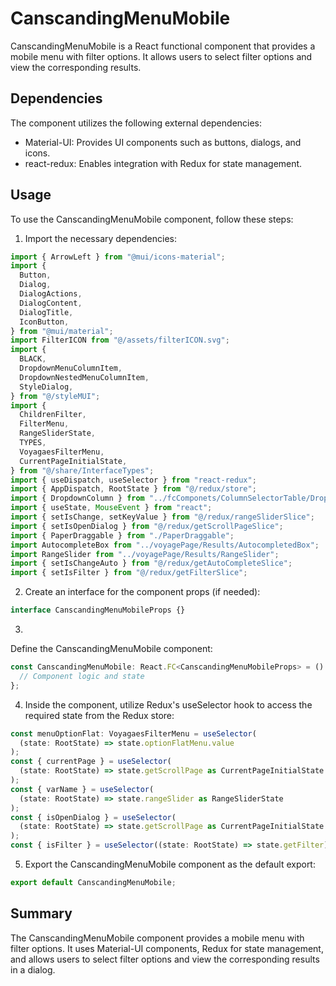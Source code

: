 # CanscandingMenuMobile
CanscandingMenuMobile is a React functional component that provides a mobile menu with filter options. It allows users to select filter options and view the corresponding results.

## Dependencies
The component utilizes the following external dependencies:

- Material-UI: Provides UI components such as buttons, dialogs, and icons.
- react-redux: Enables integration with Redux for state management.


## Usage
To use the CanscandingMenuMobile component, follow these steps:

1) Import the necessary dependencies:
```jsx
import { ArrowLeft } from "@mui/icons-material";
import {
  Button,
  Dialog,
  DialogActions,
  DialogContent,
  DialogTitle,
  IconButton,
} from "@mui/material";
import FilterICON from "@/assets/filterICON.svg";
import {
  BLACK,
  DropdownMenuColumnItem,
  DropdownNestedMenuColumnItem,
  StyleDialog,
} from "@/styleMUI";
import {
  ChildrenFilter,
  FilterMenu,
  RangeSliderState,
  TYPES,
  VoyagaesFilterMenu,
  CurrentPageInitialState,
} from "@/share/InterfaceTypes";
import { useDispatch, useSelector } from "react-redux";
import { AppDispatch, RootState } from "@/redux/store";
import { DropdownColumn } from "../fcComponets/ColumnSelectorTable/DropdownColumn";
import { useState, MouseEvent } from "react";
import { setIsChange, setKeyValue } from "@/redux/rangeSliderSlice";
import { setIsOpenDialog } from "@/redux/getScrollPageSlice";
import { PaperDraggable } from "./PaperDraggable";
import AutocompleteBox from "../voyagePage/Results/AutocompletedBox";
import RangeSlider from "../voyagePage/Results/RangeSlider";
import { setIsChangeAuto } from "@/redux/getAutoCompleteSlice";
import { setIsFilter } from "@/redux/getFilterSlice";

```
2) Create an interface for the component props (if needed):
```jsx
interface CanscandingMenuMobileProps {}
```
3) 
Define the CanscandingMenuMobile component:
```jsx
const CanscandingMenuMobile: React.FC<CanscandingMenuMobileProps> = () => {
  // Component logic and state
};
```

4) Inside the component, utilize Redux's useSelector hook to access the required state from the Redux store:

```jsx
const menuOptionFlat: VoyagaesFilterMenu = useSelector(
  (state: RootState) => state.optionFlatMenu.value
);
const { currentPage } = useSelector(
  (state: RootState) => state.getScrollPage as CurrentPageInitialState
);
const { varName } = useSelector(
  (state: RootState) => state.rangeSlider as RangeSliderState
);
const { isOpenDialog } = useSelector(
  (state: RootState) => state.getScrollPage as CurrentPageInitialState
);
const { isFilter } = useSelector((state: RootState) => state.getFilter);
```

5) Export the CanscandingMenuMobile component as the default export:

```jsx
export default CanscandingMenuMobile;
```
## Summary
The CanscandingMenuMobile component provides a mobile menu with filter options. It uses Material-UI components, Redux for state management, and allows users to select filter options and view the corresponding results in a dialog.